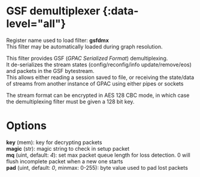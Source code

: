 <!-- automatically generated - do not edit, patch gpac/applications/gpac/gpac.c -->

# GSF demultiplexer  {:data-level="all"}  
  
Register name used to load filter: __gsfdmx__  
This filter may be automatically loaded during graph resolution.  
  
This filter provides GSF (_GPAC Serialized Format_) demultiplexing.  
It de-serializes the stream states (config/reconfig/info update/remove/eos) and packets in the GSF bytestream.  
This allows either reading a session saved to file, or receiving the state/data of streams from another instance of GPAC using either pipes or sockets  
  
The stream format can be encrypted in AES 128 CBC mode, in which case the demultiplexing filter must be given a 128 bit key.  
  

# Options    
  
<a id="key">__key__</a> (mem): key for decrypting packets  
<a id="magic">__magic__</a> (str): magic string to check in setup packet  
<a id="mq">__mq__</a> (uint, default: _4_): set max packet queue length for loss detection. 0 will flush incomplete packet when a new one starts  
<a id="pad">__pad__</a> (uint, default: _0_, minmax: 0-255): byte value used to pad lost packets  
  

